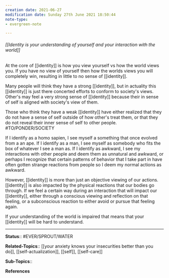 ```yaml
---
creation date: 2021-06-27
modification date: Sunday 27th June 2021 18:50:44
note-type: 
- evergreen-note

---
```


###### [[Identity is your understanding of yourself and your interaction with the world]]

At the core of [[identity]] is how you view yourself vs how the world views you. If you have no view of yourself then how the worlds views you will completely win, resulting in little to no sense of [[identity]]. 

Many people will think they have a strong [[identity]], but in actuality this [[identity]] is just there concerted efforts to conform to society's views. Other's may feel a very strong sense of [[identity]] because their in sense of self is aligned with society's view of them.

Those who think they have a weak [[identity]] have either realized that they do not have a sense of self outside of how other's treat them, or that they do not reveal their inner sense of self to other people. #TO/PONDER/SOCIETY 

If I identify as a homo sapien, I see myself a something that once evolved from a an ape. If I identify as a man, I see myself as somebody who fits the box of whatever I see a man as. If I identify as awkward, I see my interactions with other people and deem them as unnatural and awkward, or perhaps I recognize that certain patterns of behavior that I take part in have often gotten strange reactions from people so I deem my normal actions as awkward. 

However, [[identity]] is more than just an objective viewing of our actions. [[identity]] is also impacted by the physical reactions that our bodies go through. If we feel a certain way during an interaction that will impact our [[identity]], either through a conscious viewing and reflection on that feeling, or a subconscious reaction to either avoid or pursue that feeling again. 

If your understanding of the world is impaired that means that your [[identity]] will be hard to understand.

---

**Status**:: #EVER/SPROUT/WATER   

**Related-Topics**:: [[your anxiety knows your insecurities better than you do]], [[self-actualization]], [[self]], [[self-care]]
	
**Sub-Topics**::
	
**References**